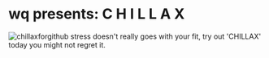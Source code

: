 # wq presents: C H I L L A X
![chillaxforgithub](https://user-images.githubusercontent.com/84565593/150661790-8b4a4fe4-2adf-4102-92bc-da4ac361f99d.jpg)
stress doesn't really goes with your fit, try out 'CHILLAX' today you might not regret it.

